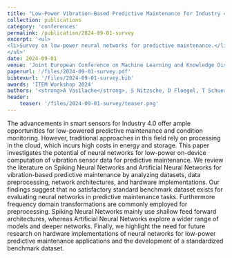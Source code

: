 ```yaml
---
title: "Low-Power Vibration-Based Predictive Maintenance for Industry 4.0 using Neural Networks: A Survey"
collection: publications
category: 'conferences'
permalink: /publication/2024-09-01-survey
excerpt: '<ul>
<li>Survey on low-power neural networks for predictive maintenance.</li>
</ul>'
date: 2024-09-01
venue: 'Joint European Conference on Machine Learning and Knowledge Discovery in Databases'
paperurl: '/files/2024-09-01-survey.pdf'
bibtexurl: '/files/2024-09-01-survey.bib'
awards: 'ITEM Workshop 2024'
authors: '<strong>A Vasilache</strong>, S Nitzsche, D Floegel, T Schuermann, S von Dosky, T Bierweiler, M Mußler, F Kaelber, S Hohmann, J Becker'
header:
    teaser: '/files/2024-09-01-survey/teaser.png'
---
```


The advancements in smart sensors for Industry 4.0 offer ample opportunities for low-powered predictive maintenance and condition monitoring. 
However, traditional approaches in this field rely on processing in the cloud, which incurs high costs in energy and storage. 
This paper investigates the potential of neural networks for low-power on-device computation of vibration sensor data for predictive maintenance.
We review the literature on Spiking Neural Networks and Artificial Neural Networks for vibration-based predictive maintenance by analyzing datasets, data preprocessing, network architectures, and hardware implementations.
Our findings suggest that no satisfactory standard benchmark dataset exists for evaluating neural networks in predictive maintenance tasks. Furthermore frequency domain transformations are commonly employed for preprocessing. 
Spiking Neural Networks mainly use shallow feed forward architectures, whereas Artificial Neural Networks explore a wider range of models and deeper networks.
Finally, we highlight the need for future research on hardware implementations of neural networks for low-power predictive maintenance applications and the development of a standardized benchmark dataset.